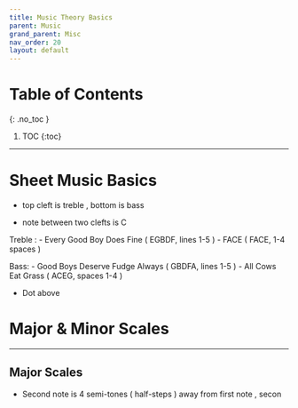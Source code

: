 ```yaml
---
title: Music Theory Basics
parent: Music
grand_parent: Misc
nav_order: 20
layout: default
---
```

# Table of Contents 
{: .no_toc }

1. TOC
{:toc}

---


# Sheet Music Basics 

- top cleft is treble , bottom is bass 

- note between two clefts is C 

Treble : 
    - Every Good Boy Does Fine ( EGBDF, lines 1-5 )
    - FACE ( FACE, 1-4 spaces )

Bass:
    - Good Boys Deserve Fudge Always ( GBDFA, lines 1-5 ) 
    - All Cows Eat Grass ( ACEG, spaces 1-4 )



- Dot above 


# Major & Minor Scales 
---


## Major Scales 

- Second note is 4 semi-tones ( half-steps ) away from first note , secon
